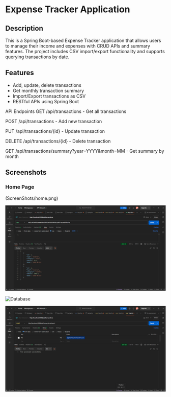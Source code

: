 # Expense Tracker Application

## Description
This is a Spring Boot-based Expense Tracker application that allows users to manage their income and expenses with CRUD APIs and summary features. The project includes CSV import/export functionality and supports querying transactions by date.

## Features
- Add, update, delete transactions
- Get monthly transaction summary
- Import/Export transactions as CSV
- RESTful APIs using Spring Boot

API Endpoints
GET /api/transactions - Get all transactions

POST /api/transactions - Add new transaction

PUT /api/transactions/{id} - Update transaction

DELETE /api/transactions/{id} - Delete transaction

GET /api/transactions/summary?year=YYYY&month=MM - Get summary by month
## Screenshots

### Home Page
(ScreenShots/home.png)


![Transactions](ScreenShots/transactions.png)

![Database](https://github.com/user-attachments/assets/21ee31a3-c346-403b-b6a7-05f2b3e53bcc)

![Summary](ScreenShots/summary.png)

